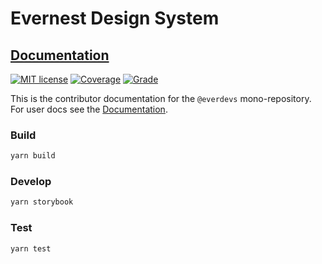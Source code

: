 # Evernest Design System

## [Documentation][docs]

[![MIT license][license-badge]][license]
[![Coverage][coverage-badge]][codacy]
[![Grade][grade-badge]][codacy]

This is the contributor documentation for the `@everdevs` mono-repository.
For user docs see the [Documentation][docs].

### Build

```bash
yarn build
```

### Develop

```bash
yarn storybook
```

### Test

```bash
yarn test
```

[docs]: https://everdevs.github.io/design-system/
[license-badge]: https://img.shields.io/badge/license-MIT-blue.svg?style=for-the-badge
[license]: https://github.com/everdevs/design-system/blob/master/LICENSE
[coverage-badge]: https://img.shields.io/codacy/coverage/860c9800f40a4d438de3e5e7241de72f?style=for-the-badge
[grade-badge]: https://img.shields.io/codacy/grade/860c9800f40a4d438de3e5e7241de72f?style=for-the-badge
[codacy]: https://app.codacy.com/gh/everdevs/design-system/dashboard

